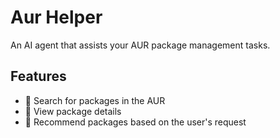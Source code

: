 # Aur Helper

An AI agent that assists your AUR package management tasks.

## Features

- 📁 Search for packages in the AUR
- 📁 View package details
- 📁 Recommend packages based on the user's request
